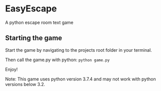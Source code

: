# EasyEscape
A python escape room text game

## Starting the game
Start the game by navigating to the projects root folder in your terminal.

Then call the game.py with python:
`python game.py`

Enjoy!

Note: This game uses python version 3.7.4 and may not work with python versions below 3.2.
